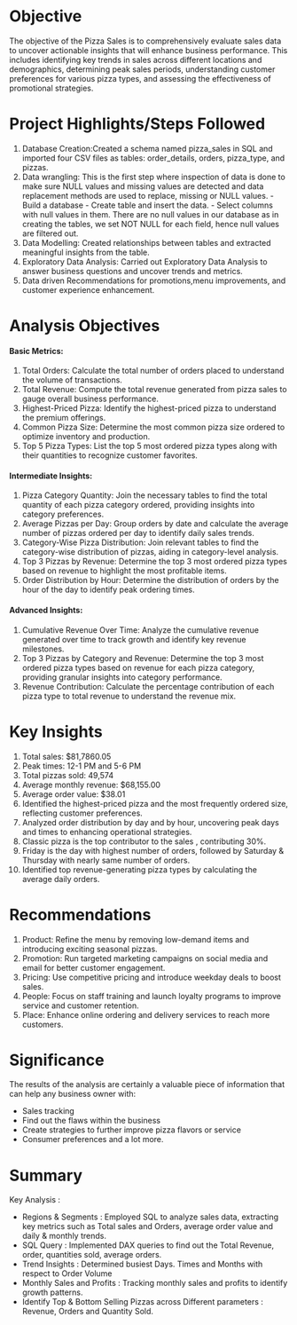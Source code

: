 # Objective
The objective of the Pizza Sales is to comprehensively evaluate sales data to uncover actionable insights that will enhance business performance. This includes identifying key trends in sales across different locations and demographics, determining peak sales periods, understanding customer preferences for various pizza types, and assessing the effectiveness of promotional strategies.

# Project Highlights/Steps Followed
1. Database Creation:Created a schema named pizza_sales in SQL and imported four CSV files as tables: order_details, orders, pizza_type, and pizzas.
2. Data wrangling: This is the first step where inspection of data is done to make sure NULL values and missing values are detected and data replacement methods are used to replace, missing or NULL values.
       - 	Build a database
       - 	Create table and insert the data.
       - 	Select columns with null values in them. There are no null values in our database as in creating the tables, we set NOT NULL for each field, hence null values are filtered out.
3. Data Modelling: Created relationships between tables and extracted meaningful insights from the table.
4. Exploratory Data Analysis: Carried out Exploratory Data Analysis to answer business questions and uncover trends and metrics.
5. Data driven Recommendations for promotions,menu improvements, and customer experience enhancement.

# Analysis Objectives
#### Basic Metrics:
1. Total Orders: Calculate the total number of orders placed to understand the volume of transactions.
2. Total Revenue: Compute the total revenue generated from pizza sales to gauge overall business performance.
3. Highest-Priced Pizza: Identify the highest-priced pizza to understand the premium offerings.
4. Common Pizza Size: Determine the most common pizza size ordered to optimize inventory and production.
5. Top 5 Pizza Types: List the top 5 most ordered pizza types along with their quantities to recognize customer favorites.

#### Intermediate Insights:
1. Pizza Category Quantity: Join the necessary tables to find the total quantity of each pizza category ordered, providing insights into category preferences.
2. Average Pizzas per Day: Group orders by date and calculate the average number of pizzas ordered per day to identify daily sales trends.
3. Category-Wise Pizza Distribution: Join relevant tables to find the category-wise distribution of pizzas, aiding in category-level analysis.
4. Top 3 Pizzas by Revenue: Determine the top 3 most ordered pizza types based on revenue to highlight the most profitable items.
5. Order Distribution by Hour: Determine the distribution of orders by the hour of the day to identify peak ordering times.

#### Advanced Insights:
1. Cumulative Revenue Over Time: Analyze the cumulative revenue generated over time to track growth and identify key revenue milestones.
2. Top 3 Pizzas by Category and Revenue: Determine the top 3 most ordered pizza types based on revenue for each pizza category, providing granular insights into category performance.
3. Revenue Contribution: Calculate the percentage contribution of each pizza type to total revenue to understand the revenue mix.

# Key Insights
1. Total sales: $81,7860.05
2. Peak times: 12-1 PM and 5-6 PM
3. Total pizzas sold: 49,574
4. Average monthly revenue: $68,155.00
5. Average order value: $38.01
6. Identified the highest-priced pizza and the most frequently ordered size, reflecting customer preferences.
7. Analyzed order distribution by day and by hour, uncovering peak days and times to enhancing operational strategies.
8. Classic pizza is the top contributor to the sales , contributing 30%.
9. Friday is the day with highest number of orders, followed by Saturday & Thursday with nearly same number of orders.
10. Identified top revenue-generating pizza types by calculating the average daily orders.

# Recommendations
1. Product: Refine the menu by removing low-demand items and introducing exciting seasonal pizzas.
2. Promotion: Run targeted marketing campaigns on social media and email for better customer engagement.
3. Pricing: Use competitive pricing and introduce weekday deals to boost sales.
4. People: Focus on staff training and launch loyalty programs to improve service and customer retention.
5. Place: Enhance online ordering and delivery services to reach more customers.

# Significance
The results of the analysis are certainly a valuable piece of information that can help any business owner with:
 - Sales tracking
 - Find out the flaws within the business
 - Create strategies to further improve pizza flavors or service
 - Consumer preferences and a lot more.

# Summary
 Key Analysis :
- Regions & Segments : Employed SQL to analyze sales data, extracting key metrics such as Total sales and Orders, average order value and daily & monthly trends.
- SQL Query : Implemented DAX queries to find out the Total Revenue, order, quantities sold, average orders.
- Trend Insights : Determined busiest Days. Times and Months with respect to Order Volume
- Monthly Sales and Profits : Tracking monthly sales and profits to identify growth patterns.
- Identify Top & Bottom Selling Pizzas across Different parameters : Revenue, Orders and Quantity Sold.




